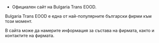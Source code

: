 * Официален сайт на Bulgaria Trans EOOD.

Bulgaria Trans EOOD е една от най-популярните български фирми към този момент.

В сайта може да намерите информация за състава на фирмата, както и контактите на фирмата.
